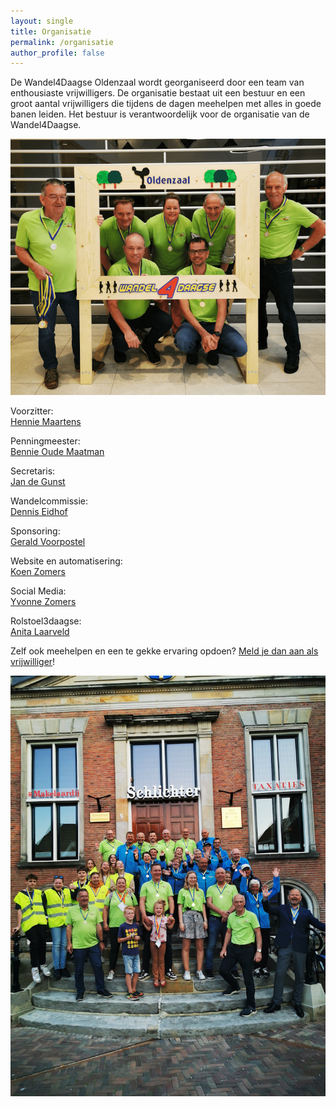 ```yaml
---
layout: single
title: Organisatie
permalink: /organisatie
author_profile: false
---
```


De Wandel4Daagse Oldenzaal wordt georganiseerd door een team van enthousiaste vrijwilligers. De organisatie bestaat uit een bestuur en een groot aantal vrijwilligers die tijdens de dagen meehelpen met alles in goede banen leiden. Het bestuur is verantwoordelijk voor de organisatie van de Wandel4Daagse.

![Bestuur Wandel4Daagse Oldenzaal](/assets/organisatie/teamfoto.png)

Voorzitter:  
[Hennie Maartens](/organisatie/hennie)  

Penningmeester:  
[Bennie Oude Maatman](/organisatie/bennie)  

Secretaris:  
[Jan de Gunst](/organisatie/jan)  

Wandelcommissie:  
[Dennis Eidhof](/organisatie/dennis)  

Sponsoring:  
[Gerald Voorpostel](/organisatie/gerald)  

Website en automatisering:  
[Koen Zomers](/organisatie/koen)  

Social Media:  
[Yvonne Zomers](/organisatie/yvonne)  

Rolstoel3daagse:  
[Anita Laarveld](/organisatie/anita)  

Zelf ook meehelpen en een te gekke ervaring opdoen? [Meld je dan aan als vrijwilliger](/organisatie/vrijwilligers)!  

![Organisatie en vrijwilligers Wandel4Daagse Oldenzaal 2023](/assets/organisatie/teamfoto2023.jpg)  